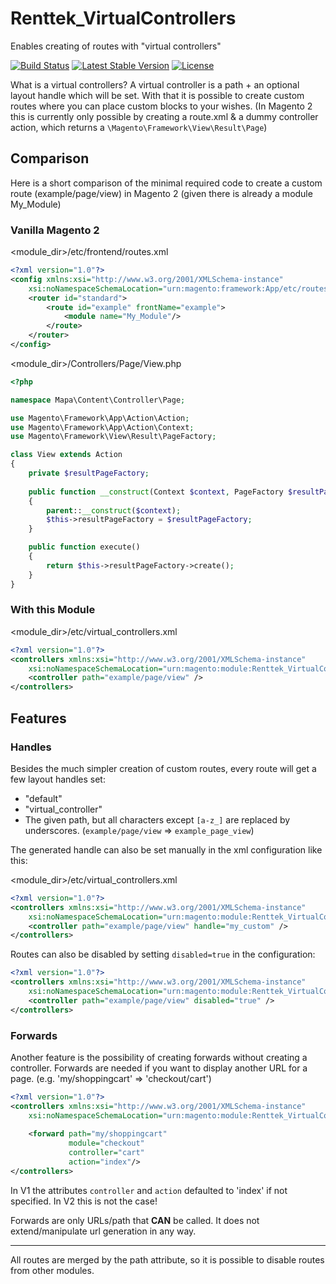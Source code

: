 # Renttek_VirtualControllers

Enables creating of routes with "virtual controllers"

[![Build Status](https://travis-ci.org/renttek/magento2-virtual-controllers.svg?branch=master)](https://travis-ci.org/renttek/magento2-virtual-controllers)
[![Latest Stable Version](https://poser.pugx.org/renttek/magento2-virtual-controllers/version)](https://packagist.org/packages/renttek/magento2-virtual-controllers)
[![License](https://poser.pugx.org/renttek/magento2-virtual-controllers/license)](https://packagist.org/packages/renttek/magento2-virtual-controllers)

What is a virtual controllers?
A virtual controller is a path + an optional layout handle which will be set.
With that it is possible to create custom routes where you can place custom blocks to your wishes.
(In Magento 2 this is currently only possible by creating a route.xml & a dummy controller action, which returns a `\Magento\Framework\View\Result\Page`)

## Comparison

Here is a short comparison of the minimal required code to create a custom route (example/page/view) in Magento 2 (given there is already a module My_Module)

### Vanilla Magento 2

<module_dir>/etc/frontend/routes.xml
```xml
<?xml version="1.0"?>
<config xmlns:xsi="http://www.w3.org/2001/XMLSchema-instance"
    xsi:noNamespaceSchemaLocation="urn:magento:framework:App/etc/routes.xsd">
    <router id="standard">
        <route id="example" frontName="example">
            <module name="My_Module"/>
        </route>
    </router>
</config>
```

<module_dir>/Controllers/Page/View.php
```php
<?php

namespace Mapa\Content\Controller\Page;

use Magento\Framework\App\Action\Action;
use Magento\Framework\App\Action\Context;
use Magento\Framework\View\Result\PageFactory;

class View extends Action
{   
    private $resultPageFactory;
    
    public function __construct(Context $context, PageFactory $resultPageFactory)
    {
        parent::__construct($context);
        $this->resultPageFactory = $resultPageFactory;
    }

    public function execute()
    {
        return $this->resultPageFactory->create();
    }
}
```

### With this Module

<module_dir>/etc/virtual_controllers.xml
```xml
<?xml version="1.0"?>
<controllers xmlns:xsi="http://www.w3.org/2001/XMLSchema-instance"
    xsi:noNamespaceSchemaLocation="urn:magento:module:Renttek_VirtualControllers:etc/virtual_controllers.xsd">
    <controller path="example/page/view" />
</controllers>
```

## Features

### Handles

Besides the much simpler creation of custom routes, every route will get a few layout handles set:
* "default"
* "virtual_controller"
* The given path, but all characters except `[a-z_]` are replaced by underscores. (`example/page/view` => `example_page_view`)

The generated handle can also be set manually in the xml configuration like this:

<module_dir>/etc/virtual_controllers.xml
```xml
<?xml version="1.0"?>
<controllers xmlns:xsi="http://www.w3.org/2001/XMLSchema-instance"
    xsi:noNamespaceSchemaLocation="urn:magento:module:Renttek_VirtualControllers:etc/virtual_controllers.xsd">
    <controller path="example/page/view" handle="my_custom" />
</controllers>
```

Routes can also be disabled by setting `disabled=true` in the configuration:
```xml
<?xml version="1.0"?>
<controllers xmlns:xsi="http://www.w3.org/2001/XMLSchema-instance"
    xsi:noNamespaceSchemaLocation="urn:magento:module:Renttek_VirtualControllers:etc/virtual_controllers.xsd">
    <controller path="example/page/view" disabled="true" />
</controllers>
```

### Forwards

Another feature is the possibility of creating forwards without creating a controller.
Forwards are needed if you want to display another URL for a page. (e.g. 'my/shoppingcart' => 'checkout/cart')

```xml
<?xml version="1.0"?>
<controllers xmlns:xsi="http://www.w3.org/2001/XMLSchema-instance"
    xsi:noNamespaceSchemaLocation="urn:magento:module:Renttek_VirtualControllers:etc/virtual_controllers.xsd">
    
    <forward path="my/shoppingcart"
             module="checkout"
             controller="cart"
             action="index"/>
</controllers>
```

In V1 the attributes `controller` and `action` defaulted to 'index' if not specified. In V2 this is not the case!

Forwards are only URLs/path that **CAN** be called. It does not extend/manipulate url generation in any way.

----

All routes are merged by the path attribute, so it is possible to disable routes from other modules.
